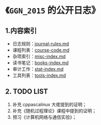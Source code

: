 # 《`GGN_2015` 的公开日志》

## 1.内容索引

- 日志规则：[journal-rules.md](./data/meta/journal-rules.md)
- 课程列表：[course-code.md](./data/meta/course-code.md)
- 杂项索引：[misc-index.md](./data/misc/misc-index.md)
- 读书笔记：[books-index.md](./data/books/books-index.md)
- 审计工作：[stat-index.md](./data/stat/stat-index.md)
- 工具列表：[tools-index.md](./data/tools/tools-index.md)

## 2. TODO LIST

1. 补充 cppascalinux 大佬提到的证明；
2. 补充《随机过程理论》课程中提到的证明；
3. 预习《计算机网络与通信实验》；

